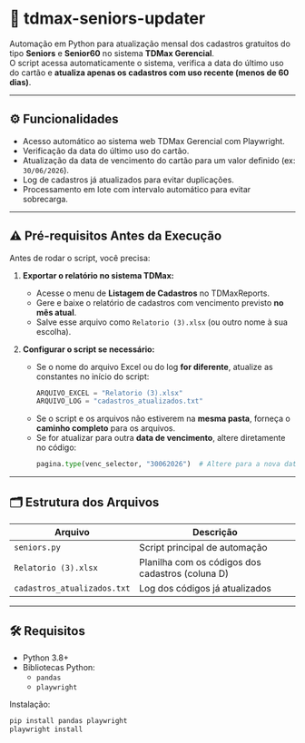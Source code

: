 # 🧓 tdmax-seniors-updater

Automação em Python para atualização mensal dos cadastros gratuitos do tipo **Seniors** e **Senior60** no sistema **TDMax Gerencial**.  
O script acessa automaticamente o sistema, verifica a data do último uso do cartão e **atualiza apenas os cadastros com uso recente (menos de 60 dias)**.

---

## ⚙️ Funcionalidades

- Acesso automático ao sistema web TDMax Gerencial com Playwright.
- Verificação da data do último uso do cartão.
- Atualização da data de vencimento do cartão para um valor definido (ex: `30/06/2026`).
- Log de cadastros já atualizados para evitar duplicações.
- Processamento em lote com intervalo automático para evitar sobrecarga.

---

## ⚠️ Pré-requisitos Antes da Execução

Antes de rodar o script, você precisa:

1. **Exportar o relatório no sistema TDMax:**
   - Acesse o menu de **Listagem de Cadastros** no TDMaxReports.
   - Gere e baixe o relatório de cadastros com vencimento previsto **no mês atual**.
   - Salve esse arquivo como `Relatorio (3).xlsx` (ou outro nome à sua escolha).

2. **Configurar o script se necessário:**
   - Se o nome do arquivo Excel ou do log **for diferente**, atualize as constantes no início do script:
     ```python
     ARQUIVO_EXCEL = "Relatorio (3).xlsx"
     ARQUIVO_LOG = "cadastros_atualizados.txt"
     ```
   - Se o script e os arquivos não estiverem na **mesma pasta**, forneça o **caminho completo** para os arquivos.
   - Se for atualizar para outra **data de vencimento**, altere diretamente no código:
     ```python
     pagina.type(venc_selector, "30062026")  # Altere para a nova data desejada
     ```

---

## 🗂 Estrutura dos Arquivos

| Arquivo                        | Descrição                                         |
|-------------------------------|---------------------------------------------------|
| `seniors.py`                  | Script principal de automação                     |
| `Relatorio (3).xlsx`          | Planilha com os códigos dos cadastros (coluna D)  |
| `cadastros_atualizados.txt`   | Log dos códigos já atualizados                    |

---

## 🛠 Requisitos

- Python 3.8+
- Bibliotecas Python:
  - `pandas`
  - `playwright`

Instalação:

```bash
pip install pandas playwright
playwright install
